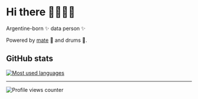 # Hi there 👋🏼👩‍💻

Argentine-born ✨ data person ✨

Powered by [mate](https://en.wikipedia.org/wiki/Mate_(drink)) 🧉 and drums 🥁.

## GitHub stats

[![Most used languages](https://github-readme-stats-amparo.vercel.app/api/top-langs/?username=amparoamparo&langs_count=6&layout=pie)](https://github.com/amparoamparo?tab=repositories)


<!-- ## Connect with me

[![Email](https://img.shields.io/badge/Send_me_an_email-EA4335?style=for-the-badge&logo=gmail&logoColor=white)](mailto:hello@amparo.codes?subject=Hello%20from%20GitHub)
[![Frontend Mentor](https://img.shields.io/badge/Frontend%20Mentor-3F54A3?logo=frontendmentor&logoColor=fff&style=for-the-badge)](https://frontendmentor.io/profile/amparoamparo) -->


---

![Profile views counter](https://komarev.com/ghpvc/?username=amparoamparo&&style=for-the-badge)
